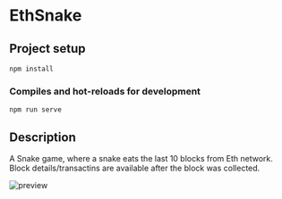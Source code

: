 # EthSnake

## Project setup
```
npm install
```

### Compiles and hot-reloads for development
```
npm run serve
```

## Description

A Snake game, where a snake eats the last 10 blocks from Eth network.
Block details/transactins are available after the block was collected.

![preview](https://i.imgur.com/KgUAjBG.png)
